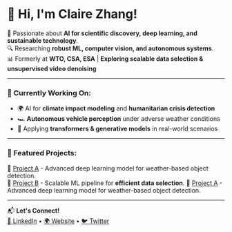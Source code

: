 # 👋 Hi, I'm Claire Zhang!

🚀 Passionate about **AI for scientific discovery, deep learning, and sustainable technology**.  
🔍 Researching **robust ML, computer vision, and autonomous systems**.  
📊 Formerly at **WTO, CSA, ESA** | **Exploring scalable data selection & unsupervised video denoising**  

---

### 🌱 Currently Working On:
- 🌍 AI for **climate impact modeling** and **humanitarian crisis detection**
- 🏎️ **Autonomous vehicle perception** under adverse weather conditions
- 🔬 Applying **transformers & generative models** in real-world scenarios

---

### 📌 Featured Projects:
🔹 [Project A](https://github.com/bz76wto/LSTM-Nitrous-Oxide-Prediction/) - Advanced deep learning model for weather-based object detection.  
🔹 [Project B](https://github.com/your-repo) - Scalable ML pipeline for **efficient data selection**.
🔹 [Project A](https://github.com/bz76wto/LSTM-Nitrous-Oxide-Prediction/) - Advanced deep learning model for weather-based object detection.  

---

📬 **Let's Connect!**  
[🔗 LinkedIn](https://www.linkedin.com/in/your-profile) • [🌍 Website](https://your-website.com) • [🐦 Twitter](https://twitter.com/your-handle)
